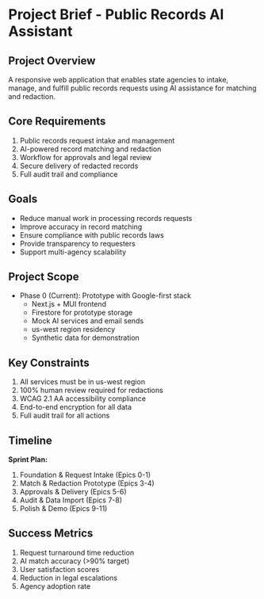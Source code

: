 # Project Brief - Public Records AI Assistant

## Project Overview
A responsive web application that enables state agencies to intake, manage, and fulfill public records requests using AI assistance for matching and redaction.

## Core Requirements
1. Public records request intake and management
2. AI-powered record matching and redaction
3. Workflow for approvals and legal review
4. Secure delivery of redacted records
5. Full audit trail and compliance

## Goals
- Reduce manual work in processing records requests
- Improve accuracy in record matching
- Ensure compliance with public records laws
- Provide transparency to requesters
- Support multi-agency scalability

## Project Scope
- Phase 0 (Current): Prototype with Google-first stack
  - Next.js + MUI frontend
  - Firestore for prototype storage
  - Mock AI services and email sends
  - us-west region residency
  - Synthetic data for demonstration

## Key Constraints
1. All services must be in us-west region
2. 100% human review required for redactions
3. WCAG 2.1 AA accessibility compliance
4. End-to-end encryption for all data
5. Full audit trail for all actions

## Timeline
**Sprint Plan:**
1. Foundation & Request Intake (Epics 0-1)
2. Match & Redaction Prototype (Epics 3-4)
3. Approvals & Delivery (Epics 5-6)
4. Audit & Data Import (Epics 7-8)
5. Polish & Demo (Epics 9-11)

## Success Metrics
1. Request turnaround time reduction
2. AI match accuracy (>90% target)
3. User satisfaction scores
4. Reduction in legal escalations
5. Agency adoption rate

